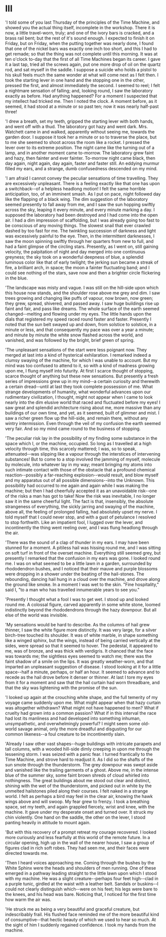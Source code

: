 # III

'I told some of you last Thursday of the principles of the Time
Machine, and showed you the actual thing itself, incomplete in the
workshop. There it is now, a little travel-worn, truly; and one of
the ivory bars is cracked, and a brass rail bent; but the rest of
it's sound enough. I expected to finish it on Friday, but on Friday,
when the putting together was nearly done, I found that one of the
nickel bars was exactly one inch too short, and this I had to get
remade; so that the thing was not complete until this morning. It
was at ten o'clock to-day that the first of all Time Machines began
its career. I gave it a last tap, tried all the screws again, put
one more drop of oil on the quartz rod, and sat myself in the
saddle. I suppose a suicide who holds a pistol to his skull feels
much the same wonder at what will come next as I felt then. I took
the starting lever in one hand and the stopping one in the other,
pressed the first, and almost immediately the second. I seemed to
reel; I felt a nightmare sensation of falling; and, looking round,
I saw the laboratory exactly as before. Had anything happened? For
a moment I suspected that my intellect had tricked me. Then I noted
the clock. A moment before, as it seemed, it had stood at a minute
or so past ten; now it was nearly half-past three!

'I drew a breath, set my teeth, gripped the starting lever with both
hands, and went off with a thud. The laboratory got hazy and went
dark. Mrs. Watchett came in and walked, apparently without seeing
me, towards the garden door. I suppose it took her a minute or so to
traverse the place, but to me she seemed to shoot across the room
like a rocket. I pressed the lever over to its extreme position. The
night came like the turning out of a lamp, and in another moment
came to-morrow. The laboratory grew faint and hazy, then fainter
and ever fainter. To-morrow night came black, then day again, night
again, day again, faster and faster still. An eddying murmur filled
my ears, and a strange, dumb confusedness descended on my mind.

'I am afraid I cannot convey the peculiar sensations of time
travelling. They are excessively unpleasant. There is a feeling
exactly like that one has upon a switchback--of a helpless headlong
motion! I felt the same horrible anticipation, too, of an imminent
smash. As I put on pace, night followed day like the flapping of a
black wing. The dim suggestion of the laboratory seemed presently to
fall away from me, and I saw the sun hopping swiftly across the sky,
leaping it every minute, and every minute marking a day. I supposed
the laboratory had been destroyed and I had come into the open air.
I had a dim impression of scaffolding, but I was already going too
fast to be conscious of any moving things. The slowest snail that
ever crawled dashed by too fast for me. The twinkling succession of
darkness and light was excessively painful to the eye. Then, in the
intermittent darknesses, I saw the moon spinning swiftly through her
quarters from new to full, and had a faint glimpse of the circling
stars. Presently, as I went on, still gaining velocity, the
palpitation of night and day merged into one continuous greyness;
the sky took on a wonderful deepness of blue, a splendid luminous
color like that of early twilight; the jerking sun became a streak
of fire, a brilliant arch, in space; the moon a fainter fluctuating
band; and I could see nothing of the stars, save now and then a
brighter circle flickering in the blue.

'The landscape was misty and vague. I was still on the hill-side
upon which this house now stands, and the shoulder rose above me
grey and dim. I saw trees growing and changing like puffs of vapour,
now brown, now green; they grew, spread, shivered, and passed away.
I saw huge buildings rise up faint and fair, and pass like dreams.
The whole surface of the earth seemed changed--melting and flowing
under my eyes. The little hands upon the dials that registered my
speed raced round faster and faster. Presently I noted that the sun
belt swayed up and down, from solstice to solstice, in a minute or
less, and that consequently my pace was over a year a minute; and
minute by minute the white snow flashed across the world, and
vanished, and was followed by the bright, brief green of spring.

'The unpleasant sensations of the start were less poignant now. They
merged at last into a kind of hysterical exhilaration. I remarked
indeed a clumsy swaying of the machine, for which I was unable to
account. But my mind was too confused to attend to it, so with a
kind of madness growing upon me, I flung myself into futurity. At
first I scarce thought of stopping, scarce thought of anything but
these new sensations. But presently a fresh series of impressions
grew up in my mind--a certain curiosity and therewith a certain
dread--until at last they took complete possession of me. What
strange developments of humanity, what wonderful advances upon our
rudimentary civilization, I thought, might not appear when I came to
look nearly into the dim elusive world that raced and fluctuated
before my eyes! I saw great and splendid architecture rising about
me, more massive than any buildings of our own time, and yet, as it
seemed, built of glimmer and mist. I saw a richer green flow up the
hill-side, and remain there, without any wintry intermission. Even
through the veil of my confusion the earth seemed very fair. And so
my mind came round to the business of stopping.

'The peculiar risk lay in the possibility of my finding some
substance in the space which I, or the machine, occupied. So long
as I travelled at a high velocity through time, this scarcely
mattered; I was, so to speak, attenuated--was slipping like a vapour
through the interstices of intervening substances! But to come to
a stop involved the jamming of myself, molecule by molecule, into
whatever lay in my way; meant bringing my atoms into such intimate
contact with those of the obstacle that a profound chemical
reaction--possibly a far-reaching explosion--would result, and blow
myself and my apparatus out of all possible dimensions--into the
Unknown. This possibility had occurred to me again and again while I
was making the machine; but then I had cheerfully accepted it as an
unavoidable risk--one of the risks a man has got to take! Now the
risk was inevitable, I no longer saw it in the same cheerful light.
The fact is that, insensibly, the absolute strangeness of everything,
the sickly jarring and swaying of the machine, above all, the
feeling of prolonged falling, had absolutely upset my nerve. I told
myself that I could never stop, and with a gust of petulance I
resolved to stop forthwith. Like an impatient fool, I lugged over
the lever, and incontinently the thing went reeling over, and I was
flung headlong through the air.

'There was the sound of a clap of thunder in my ears. I may have
been stunned for a moment. A pitiless hail was hissing round me,
and I was sitting on soft turf in front of the overset machine.
Everything still seemed grey, but presently I remarked that the
confusion in my ears was gone. I looked round me. I was on what
seemed to be a little lawn in a garden, surrounded by rhododendron
bushes, and I noticed that their mauve and purple blossoms were
dropping in a shower under the beating of the hail-stones. The
rebounding, dancing hail hung in a cloud over the machine, and drove
along the ground like smoke. In a moment I was wet to the skin.
"Fine hospitality," said I, "to a man who has travelled innumerable
years to see you."

'Presently I thought what a fool I was to get wet. I stood up and
looked round me. A colossal figure, carved apparently in some white
stone, loomed indistinctly beyond the rhododendrons through the hazy
downpour. But all else of the world was invisible.

'My sensations would be hard to describe. As the columns of hail
grew thinner, I saw the white figure more distinctly. It was very
large, for a silver birch-tree touched its shoulder. It was of white
marble, in shape something like a winged sphinx, but the wings,
instead of being carried vertically at the sides, were spread so
that it seemed to hover. The pedestal, it appeared to me, was of
bronze, and was thick with verdigris. It chanced that the face was
towards me; the sightless eyes seemed to watch me; there was the
faint shadow of a smile on the lips. It was greatly weather-worn,
and that imparted an unpleasant suggestion of disease. I stood
looking at it for a little space--half a minute, perhaps, or half an
hour. It seemed to advance and to recede as the hail drove before it
denser or thinner. At last I tore my eyes from it for a moment and
saw that the hail curtain had worn threadbare, and that the sky was
lightening with the promise of the sun.

'I looked up again at the crouching white shape, and the full
temerity of my voyage came suddenly upon me. What might appear when
that hazy curtain was altogether withdrawn? What might not have
happened to men? What if cruelty had grown into a common passion?
What if in this interval the race had lost its manliness and had
developed into something inhuman, unsympathetic, and overwhelmingly
powerful? I might seem some old-world savage animal, only the more
dreadful and disgusting for our common likeness--a foul creature to
be incontinently slain.

'Already I saw other vast shapes--huge buildings with intricate
parapets and tall columns, with a wooded hill-side dimly creeping
in upon me through the lessening storm. I was seized with a panic
fear. I turned frantically to the Time Machine, and strove hard to
readjust it. As I did so the shafts of the sun smote through the
thunderstorm. The grey downpour was swept aside and vanished like
the trailing garments of a ghost. Above me, in the intense blue
of the summer sky, some faint brown shreds of cloud whirled into
nothingness. The great buildings about me stood out clear and
distinct, shining with the wet of the thunderstorm, and picked out
in white by the unmelted hailstones piled along their courses. I
felt naked in a strange world. I felt as perhaps a bird may feel in
the clear air, knowing the hawk wings above and will swoop. My fear
grew to frenzy. I took a breathing space, set my teeth, and again
grappled fiercely, wrist and knee, with the machine. It gave under
my desperate onset and turned over. It struck my chin violently. One
hand on the saddle, the other on the lever, I stood panting heavily
in attitude to mount again.

'But with this recovery of a prompt retreat my courage recovered. I
looked more curiously and less fearfully at this world of the remote
future. In a circular opening, high up in the wall of the nearer
house, I saw a group of figures clad in rich soft robes. They had
seen me, and their faces were directed towards me.

'Then I heard voices approaching me. Coming through the bushes by
the White Sphinx were the heads and shoulders of men running. One of
these emerged in a pathway leading straight to the little lawn upon
which I stood with my machine. He was a slight creature--perhaps
four feet high--clad in a purple tunic, girdled at the waist with a
leather belt. Sandals or buskins--I could not clearly distinguish
which--were on his feet; his legs were bare to the knees, and his
head was bare. Noticing that, I noticed for the first time how warm
the air was.

'He struck me as being a very beautiful and graceful creature, but
indescribably frail. His flushed face reminded me of the more
beautiful kind of consumptive--that hectic beauty of which we used
to hear so much. At the sight of him I suddenly regained confidence.
I took my hands from the machine.
